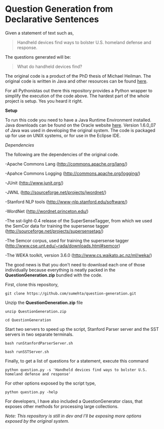 # Question Generation from Declarative Sentences #


Given a statement of text such as,
>Handheld devices find ways to bolster U.S. homeland defense and response.

The questions generated will be:
>What do handheld devices find?

The original code is a product of the PhD thesis of Michael Heilman. The original code is written in Java and other resources can be found [here](http://www.cs.cmu.edu/~ark/mheilman/questions/).

For all Pythonistas out there this repository provides a Python wrapper to simplify the execution of the code above.
The hardest part of the whole project is setup. Yes you heard it right.

**Setup**

To run this code you need to have a Java Runtime Environment installed. Java downloads can be found on the Oracle website [here](https://www.java.com/en/download/manual.jsp). Version 1.6.0_07 of Java was used in developing the original system. The code is packaged up for use on UNIX systems, or for use in the Eclipse IDE.

*Dependencies*

The following are the dependencies of the original code.

-Apache Commons Lang (http://commons.apache.org/lang/)

-Apahce Commons Logging (http://commons.apache.org/logging/)

-JUnit (http://www.junit.org/)

-JWNL (http://sourceforge.net/projects/jwordnet/)

-Stanford NLP tools (http://www-nlp.stanford.edu/software/)

-WordNet (http://wordnet.princeton.edu/)

-The sst-light-0.4 release of the SuperSenseTagger, from which we used the SemCor data for training the supersense tagger (http://sourceforge.net/projects/supersensetag/)

-The Semcor corpus, used for training the supersense tagger (http://www.cse.unt.edu/~rada/downloads.html#semcor)

-The WEKA toolkit, version 3.6.0 (http://www.cs.waikato.ac.nz/ml/weka/)


The good news is that you don't need to download each one of those individually because everything is neatly packed in the **QuestionGeneration.zip** bundled with the code.

First, clone this repository,

`git clone https://github.com/sumehta/question-generation.git`

Unzip the **QuestionGeneration.zip** file

`unzip QuestionGeneration.zip`

`cd QuestionGeneration`

Start two servers to speed up the script, Stanford Parser server and the SST servers in two separate terminals.

`bash runStanfordParserServer.sh`

`bash runSSTServer.sh`

Finally, to get a list of questions for a statement, execute this command

`python question.py -s 'Handheld devices find ways to bolster U.S. homeland defense and response'`

For other options exposed by the script type,

`python question.py -help`

For developers, I have also included a QuestionGenerator class, that exposes other methods for processing large collections.

*Note: This repository is still in dev and I'll be exposing more options exposed by the original system.*
